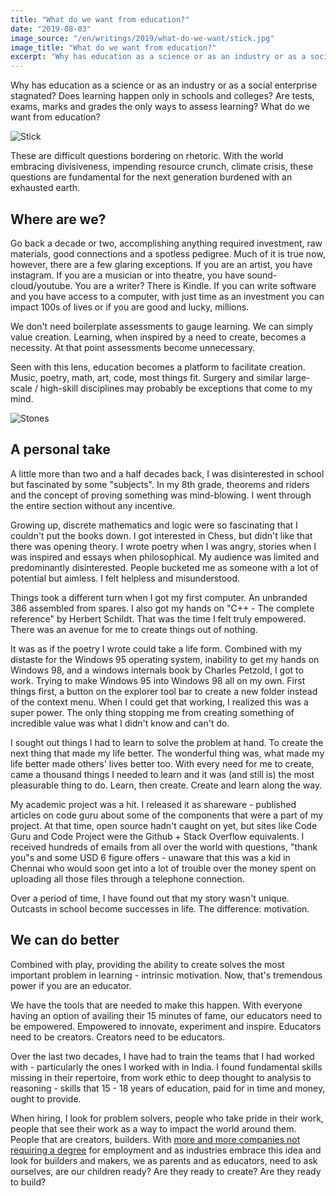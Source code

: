 ```yaml
---
title: "What do we want from education?"
date: "2019-08-03"
image_source: "/en/writings/2019/what-do-we-want/stick.jpg"
image_title: "What do we want from education?"
excerpt: "Why has education as a science or as an industry or as a social enterprise stagnated?"
---
```


<!--more-->

Why has education as a science or as an industry or as a social enterprise stagnated? Does learning happen only in schools and colleges? Are tests, exams, marks and grades the only ways to assess learning? What do we want from education?

![Stick](/en/writings/2019/what-do-we-want/stick.jpg)

These are difficult questions bordering on rhetoric. With the world embracing divisiveness, impending resource crunch, climate crisis, these questions are fundamental for the next generation burdened with an exhausted earth.

## Where are we?

Go back a decade or two, accomplishing anything required investment, raw materials, good connections and a spotless pedigree. Much of it is true now, however, there are a few glaring exceptions. If you are an artist, you have instagram. If you are a musician or into theatre, you have sound-cloud/youtube. You are a writer? There is Kindle. If you can write software and you have access to a computer, with just time as an investment you can impact 100s of lives or if you are good and lucky, millions.

We don't need boilerplate assessments to gauge learning. We can simply value creation. Learning, when inspired by a need to create, becomes a necessity. At that point assessments become unnecessary.

Seen with this lens, education becomes a platform to facilitate creation. Music, poetry, math, art, code, most things fit. Surgery and similar large-scale / high-skill disciplines may probably be exceptions that come to my mind.

![Stones](/en/writings/2019/what-do-we-want/stones.jpg)

## A personal take

A little more than two and a half decades back, I was disinterested in school but fascinated by some "subjects". In my 8th grade, theorems and riders and the concept of proving something was mind-blowing. I went through the entire section without any incentive.

Growing up, discrete mathematics and logic were so fascinating that I couldn't put the books down. I got interested in Chess, but didn't like that there was opening theory. I wrote poetry when I was angry, stories when I was inspired and essays when philosophical. My audience was limited and predominantly disinterested. People bucketed me as someone with a lot of potential but aimless. I felt helpless and misunderstood.

Things took a different turn when I got my first computer. An unbranded 386 assembled from spares. I also got my hands on "C++ - The complete reference" by Herbert Schildt. That was the time I felt truly empowered. There was an avenue for me to create things out of nothing.

It was as if the poetry I wrote could take a life form. Combined with my distaste for the Windows 95 operating system, inability to get my hands on Windows 98, and a windows internals book by Charles Petzold, I got to work. Trying to make Windows 95 into Windows 98 all on my own. First things first, a button on the explorer tool bar to create a new folder instead of the context menu. When I could get that working, I realized this was a super power. The only thing stopping me from creating something of incredible value was what I didn't know and can't do.

I sought out things I had to learn to solve the problem at hand. To create the next thing that made my life better. The wonderful thing was, what made my life better made others' lives better too. With every need for me to create, came a thousand things I needed to learn and it was (and still is) the most pleasurable thing to do. Learn, then create. Create and learn along the way.

My academic project was a hit. I released it as shareware - published articles on code guru about some of the components that were a part of my project. At that time, open source hadn't caught on yet, but sites like Code Guru and Code Project were the Github + Stack Overflow equivalents. I received hundreds of emails from all over the world with questions, "thank you"s and some USD 6 figure offers - unaware that this was a kid in Chennai who would soon get into a lot of trouble over the money spent on uploading all those files through a telephone connection.

Over a period of time, I have found out that my story wasn't unique. Outcasts in school become successes in life. The difference: motivation.

## We can do better

Combined with play, providing the ability to create solves the most important problem in learning - intrinsic motivation. Now, that's tremendous power if you are an educator.

We have the tools that are needed to make this happen. With everyone having an option of availing their 15 minutes of fame, our educators need to be empowered. Empowered to innovate, experiment and inspire. Educators need to be creators. Creators need to be educators.

Over the last two decades, I have had to train the teams that I had worked with - particularly the ones I worked with in India. I found fundamental skills missing in their repertoire, from work ethic to deep thought to analysis to reasoning - skills that 15 - 18 years of education, paid for in time and money, ought to provide.

When hiring, I look for problem solvers, people who take pride in their work, people that see their work as a way to impact the world around them. People that are creators, builders. With [more and more companies not requiring a degree](https://www.cnbc.com/2018/08/16/15-companies-that-no-longer-require-employees-to-have-a-college-degree.html) for employment and as industries embrace this idea and look for builders and makers, we as parents and as educators, need to ask ourselves, are our children ready? Are they ready to create? Are they ready to build?